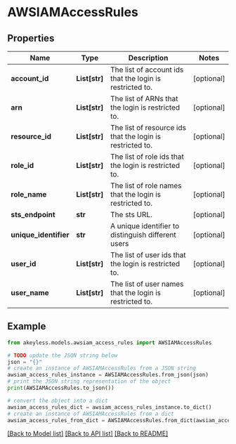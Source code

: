 # AWSIAMAccessRules


## Properties

Name | Type | Description | Notes
------------ | ------------- | ------------- | -------------
**account_id** | **List[str]** | The list of account ids that the login is restricted to. | [optional] 
**arn** | **List[str]** | The list of ARNs that the login is restricted to. | [optional] 
**resource_id** | **List[str]** | The list of resource ids that the login is restricted to. | [optional] 
**role_id** | **List[str]** | The list of role ids that the login is restricted to. | [optional] 
**role_name** | **List[str]** | The list of role names that the login is restricted to. | [optional] 
**sts_endpoint** | **str** | The sts URL. | [optional] 
**unique_identifier** | **str** | A unique identifier to distinguish different users | [optional] 
**user_id** | **List[str]** | The list of user ids that the login is restricted to. | [optional] 
**user_name** | **List[str]** | The list of user names that the login is restricted to. | [optional] 

## Example

```python
from akeyless.models.awsiam_access_rules import AWSIAMAccessRules

# TODO update the JSON string below
json = "{}"
# create an instance of AWSIAMAccessRules from a JSON string
awsiam_access_rules_instance = AWSIAMAccessRules.from_json(json)
# print the JSON string representation of the object
print(AWSIAMAccessRules.to_json())

# convert the object into a dict
awsiam_access_rules_dict = awsiam_access_rules_instance.to_dict()
# create an instance of AWSIAMAccessRules from a dict
awsiam_access_rules_from_dict = AWSIAMAccessRules.from_dict(awsiam_access_rules_dict)
```
[[Back to Model list]](../README.md#documentation-for-models) [[Back to API list]](../README.md#documentation-for-api-endpoints) [[Back to README]](../README.md)


